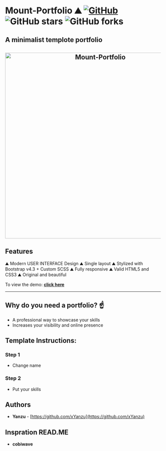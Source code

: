 # Mount-Portfolio ⛰️ [![GitHub](https://img.shields.io/github/license/cobidev/simplefolio?color=blue)](https://github.com/cobidev/simplefolio/blob/master/LICENSE.md) ![GitHub stars](https://img.shields.io/github/stars/xYanzu/Mount-Portfolio) ![GitHub forks](https://img.shields.io/github/forks/xYanzu/Mount-Portfolio)

## A minimalist templote portfolio

<h2 align="center">
  <img src="https://github.com/cobidev/gatsby-simplefolio/blob/master/examples/example.png" alt="Mount-Portfolio" width="600px" />
  <br>
</h2>

## Features

⛰️ Modern USER INTERFACE Design
⛰️ Single layout
⛰️ Stylized with Bootstrap v4.3 + Custom SCSS
⛰️ Fully responsive
⛰️ Valid HTML5 and CSS3
⛰️ Original and beautiful

To view the demo: **[click here](https://the-simplefolio.netlify.app/)**

---

## Why do you need a portfolio? ☝️

- A professional way to showcase your skills
- Increases your visibility and online presence

## Template Instructions:

###  Step 1

- Change name

###  Step 2

- Put your skills

## Authors

- **Yanzu** - [https://github.com/xYanzu](https://github.com/xYanzu)

## Inspration READ.ME

- **cobiwave** 

